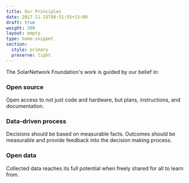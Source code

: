 ```yaml
---
title: Our Principles
date: 2017-11-15T08:51:55+13:00
draft: true
weight: 200
layout: empty
type: home-snippet
section:
  style: primary
  preserve: light
---
```

The SolarNetwork Foundation's work is guided by our belief in:

<div class="uk-child-width-1-3@m uk-grid-small uk-grid-match" uk-grid>
    <div>
        <div class="uk-card uk-card-default uk-card-body">
            <h3 class="uk-card-title">Open source</h3>
            <p>Open access to not just code and hardware, but plans, instructions, and documentation.</p>
        </div>
    </div>
    <div>
        <div class="uk-card uk-card-default uk-card-body">
            <h3 class="uk-card-title">Data-driven process</h3>
            <p>Decisions should be based on measurable facts. Outcomes should be measurable and provide feedback into the decision making process.</p>
        </div>
    </div>
    <div>
        <div class="uk-card uk-card-default uk-card-body">
            <h3 class="uk-card-title">Open data</h3>
            <p>Collected data reaches its full potential when freely shared for all to learn from.</p>
        </div>
    </div>
</div>